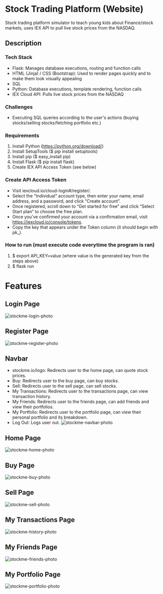 # Stock Trading Platform (Website)
Stock trading platform simulator to teach young kids about Finance/stock markets, uses IEX API to pull live stock prices from the NASDAQ.

## Description
### Tech Stack
- Flask: Manages database executions, routing and function calls
- HTML (Jinja) / CSS (Bootstrap): Used to render pages quickly and to make them look visually appealing
- SQL
- Python: Database executions, template rendering, function calls
- IEX Cloud API: Pulls live stock prices from the NASDAQ

### Challenges
- Executing SQL queries according to the user's actions (buying stocks/selling stocks/fetching portfolio etc.)

### Requirements
1. Install Python (https://python.org/download/)
1. Install SetupTools ($ pip install setuptools)
1. Install pip ($ easy_install pip)
1. Install Flask ($ pip install flask)
1. Create IEX API Access Token (see below)

### Create API Access Token
- Visit iexcloud.io/cloud-login#/register/.
- Select the “Individual” account type, then enter your name, email address, and a password, and click “Create account”.
- Once registered, scroll down to “Get started for free” and click “Select Start plan” to choose the free plan.
- Once you’ve confirmed your account via a confirmation email, visit https://iexcloud.io/console/tokens.
- Copy the key that appears under the Token column (it should begin with pk_).

### How to run (must execute code everytime the program is ran)
1. $ export API_KEY=value (where value is the generated key from the steps above)
1. $ flask run

# Features

## Login Page
![stockme-login-photo](https://user-images.githubusercontent.com/89746098/187583895-0a24481a-5189-4a2f-a0ee-9e8e34563249.jpg)

## Register Page
![stockme-register-photo](https://user-images.githubusercontent.com/89746098/187583899-be397d17-0053-4c14-abbc-3fd41703264b.jpg)

## Navbar
- stockme.io/logo: Redirects user to the home page, can quote stock prices.
- Buy: Redirects user to the buy page, can buy stocks.
- Sell: Redirects user to the sell page, can sell stocks.
- My Transactions: Redirects user to the transactions page, can view transaction history.
- My Friends: Redirects user to the friends page, can add friends and view their portfolios.
- My Portfolio: Redirects user to the portfolio page, can view their personal portfolio and its breakdown.
- Log Out: Logs user out.
![stockme-navbar-photo](https://user-images.githubusercontent.com/89746098/187583907-d03285ee-0eb5-42a5-9fb8-22948fbeaca9.jpg)

## Home Page
![stockme-home-photo](https://user-images.githubusercontent.com/89746098/187583913-2b890e61-df71-467f-ab98-a5a609ad4b0f.jpg)

## Buy Page
![stockme-buy-photo](https://user-images.githubusercontent.com/89746098/187583921-c15e9818-ae38-4560-8bd2-925c0f655736.jpg)

## Sell Page
![stockme-sell-photo](https://user-images.githubusercontent.com/89746098/187583930-29ca5e4d-5bbd-4e88-ac27-ee13783769a2.jpg)

## My Transactions Page
![stockme-history-photo](https://user-images.githubusercontent.com/89746098/187583946-296045ed-8ac5-44f9-80e1-b12ee43d12a1.jpg)

## My Friends Page
![stockme-friends-photo](https://user-images.githubusercontent.com/89746098/187583957-24a6bd49-a5b5-40c0-bb1d-0971ccb84d8e.jpg)

## My Portfolio Page
![stockme-portfolio-photo](https://user-images.githubusercontent.com/89746098/187583989-12f06bb9-b6fb-4db4-91e9-a5fbe5974e5f.jpg)

